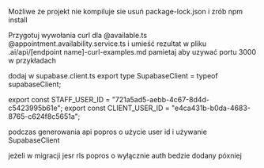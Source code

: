 Możliwe że projekt nie kompiluje sie usuń package-lock.json i zrób npm install

Przygotuj wywołania curl dla @available.ts @appointment.availability.service.ts i umieść rezultat w pliku .ai/api/[endpoint name]-curl-examples.md pamietaj aby uzywać portu 3000 w przykładach


dodaj w supabase.client.ts
export type SupabaseClient = typeof supabaseClient;

export const STAFF_USER_ID = "721a5ad5-aebb-4c67-8d4d-c5423995b61e";
export const CLIENT_USER_ID = "e4ca431b-b0da-4683-8765-c624f8c5651a";

podczas generowania api popros o użycie user id i używanie SupabaseClient

jeżeli w migracji jesr rls popros o wyłącznie auth bedzie dodany póxniej